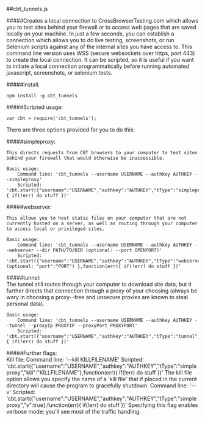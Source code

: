 ##cbt_tunnels.js 

#####Creates a local connection to CrossBrowserTesting.com which allows you to test sites behind your firewall or to access web pages that are saved locally on your machine. In just a few seconds, you can establish a connection which allows you to do live testing, screenshots, or run Selenium scripts against any of the internal sites you have access to.  This command line version uses WSS (secure websockets over https, port 443) to create the local connection.  It can be scripted, so it is useful if you want to initiate a local connection programmatically before running automated javascript, screenshots, or selenium tests.

#####Install:
	
	npm install -g cbt_tunnels

#####Scripted usage:
	
	var cbt = require('cbt_tunnels');

There are three options provided for you to do this:

#####simpleproxy:

	This directs requests from CBT browsers to your computer to test sites behind your firewall that would otherwise be inaccessible.

	Basic usage: 
		Command line: 'cbt_tunnels --username USERNAME --authkey AUTHKEY --simpleproxy'
		Scripted:	'cbt.start({"username":"USERNAME","authkey":"AUTHKEY","tType":"simpleproxy"},function(err){ if(!err) do stuff })'

#####webserver:<br>

	This allows you to host static files on your computer that are not currently hosted on a server, as well as routing through your computer to access local or privileged sites.
	
	Basic usage: 
		Command line: 'cbt_tunnels --username USERNAME --authkey AUTHKEY --webserver --dir PATH/TO/DIR (optional: --port OPENPORT)'
		Scripted:	'cbt.start({"username":"USERNAME","authkey":"AUTHKEY","tType":"webserver","dir":"PATH/TO/DIR", (optional: "port":"PORT") },function(err){ if(!err) do stuff })'

#####tunnel:<br>
	The tunnel still routes through your computer to download site data, but it further directs that connection through a proxy of your choosing (always be wary in choosing a proxy--free and unsecure proxies are known to steal personal data).

	Basic usage: 
		Command line: 'cbt_tunnels --username USERNAME --authkey AUTHKEY --tunnel --proxyIp PROXYIP --proxyPort PROXYPORT'
		Scripted: 'cbt.start({"username":"USERNAME","authkey":"AUTHKEY","tType":"tunnel","proxyIp":"PROXYIP","proxyPort":"PROXYPORT"},function(err){ if(!err) do stuff })'

#####Further flags:<br>
	Kill file:
	Command line: '--kill KILLFILENAME'
	Scripted: 'cbt.start({"username":"USERNAME","authkey":"AUTHKEY","tType":"simpleproxy","kill":"KILLFILENAME"},function(err){ if(!err) do stuff })'
		The kill file option allows you specify the name of a 'kill file' that if placed in the current directory will cause the program to gracefully shutdown.
	Command line: '--v'
	Scripted: 'cbt.start({"username":"USERNAME","authkey":"AUTHKEY","tType":"simpleproxy","v":true},function(err){ if(!err) do stuff })'
		Specifying this flag enables verbose mode; you'll see most of the traffic handling.

